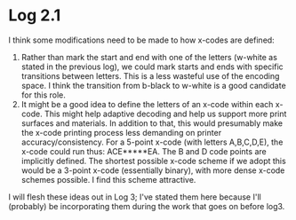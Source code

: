 # Log 2.1

I think some modifications need to be made to how x-codes are defined:

1. Rather than mark the start and end with one of the letters (w-white as stated in the previous log), we could mark starts and ends with specific transitions between letters. This is a less wasteful use of the encoding space. I think the transition from b-black to w-white is a good candidate for this role.
2. It might be a good idea to define the letters of an x-code within each x-code. This might help adaptive decoding and help us support more print surfaces and materials. In addition to that, this would presumably make the x-code printing process less demanding on printer accuracy/consistency. For a 5-point x-code (with letters A,B,C,D,E), the x-code could run thus: ACE*****EA. The B and D code points are implicitly defined. The shortest possible x-code scheme if we adopt this would be a 3-point x-code (essentially binary), with more dense x-code schemes possible. I find this scheme attractive. 

I will flesh these ideas out in Log 3; I've stated them here because I'll (probably) be incorporating them during the work that goes on before log3. 